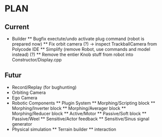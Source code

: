 # PLAN

## Current
* Builder
** Bugfix exectute/undo activate plug command (robot is prepared now)
** Fix orbit camera (?) -> inspect TrackballCamera from Polycode IDE
** Simplify (remove Robot, use commands and model instead) (?)
** Remove the entier Knob stuff from robot into Constructor/Display.cpp

## Futur
* Record/Replay (for bughunting)
* Orbiting Camera
* Ego Camera
* Robotic Components
** Plugin System
** Morphing/Scripting block
** Morphing/Inverter block
** Morphing/Averager block
** Morphing/Reducer block
** Active/Motor
** Passive/Soft block
** Passive/Weel
** Sensitive/Actor feedback
** Sensitive/Sinus signal generator 
* Physical simulation
** Terrain builder
** interaction
